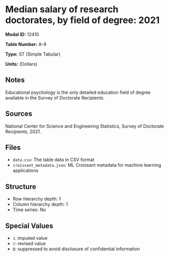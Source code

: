 # Median salary of research doctorates, by field of degree: 2021

**Modal ID:** 12410

**Table Number:** A-9

**Type:** ST (Simple Tabular)

**Units:** (Dollars)

## Notes

Educational psychology is the only detailed education field of degree available in the Survey of Doctorate Recipients.

## Sources

National Center for Science and Engineering Statistics, Survey of Doctorate Recipients, 2021.

## Files

- `data.csv`: The table data in CSV format
- `croissant_metadata.json`: ML Croissant metadata for machine learning applications

## Structure

- Row hierarchy depth: 1
- Column hierarchy depth: 1
- Time series: No

## Special Values

- `i`: imputed value
- `r`: revised value
- `D`: suppressed to avoid disclosure of confidential information
